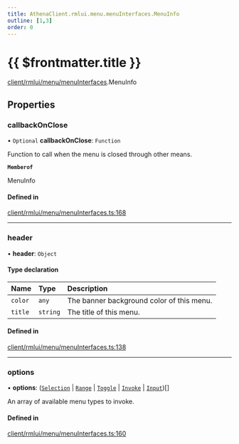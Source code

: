 ```yaml
---
title: AthenaClient.rmlui.menu.menuInterfaces.MenuInfo
outline: [1,3]
order: 0
---
```


# {{ $frontmatter.title }}


[client/rmlui/menu/menuInterfaces](../modules/client_rmlui_menu_menuInterfaces.md).MenuInfo

## Properties

### callbackOnClose

• `Optional` **callbackOnClose**: `Function`

Function to call when the menu is closed through other means.

**`Memberof`**

MenuInfo

#### Defined in

[client/rmlui/menu/menuInterfaces.ts:168](https://github.com/Stuyk/altv-athena/blob/92069ee/src/core/client/rmlui/menu/menuInterfaces.ts#L168)

___

### header

• **header**: `Object`

#### Type declaration

| Name | Type | Description |
| :------ | :------ | :------ |
| `color` | `any` | The banner background color of this menu. |
| `title` | `string` | The title of this menu. |

#### Defined in

[client/rmlui/menu/menuInterfaces.ts:138](https://github.com/Stuyk/altv-athena/blob/92069ee/src/core/client/rmlui/menu/menuInterfaces.ts#L138)

___

### options

• **options**: ([`Selection`](client_rmlui_menu_menuInterfaces_Selection.md) \| [`Range`](client_rmlui_menu_menuInterfaces_Range.md) \| [`Toggle`](client_rmlui_menu_menuInterfaces_Toggle.md) \| [`Invoke`](client_rmlui_menu_menuInterfaces_Invoke.md) \| [`Input`](client_rmlui_menu_menuInterfaces_Input.md))[]

An array of available menu types to invoke.

#### Defined in

[client/rmlui/menu/menuInterfaces.ts:160](https://github.com/Stuyk/altv-athena/blob/92069ee/src/core/client/rmlui/menu/menuInterfaces.ts#L160)
